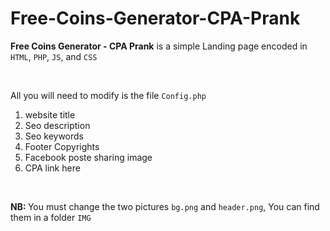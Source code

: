 # Free-Coins-Generator-CPA-Prank

<b>Free Coins Generator - CPA Prank</b> is a simple Landing page encoded in <code>HTML</code>,  <code>PHP</code>,  <code>JS</code>, and  <code>CSS</code>

</br>

All you will need to modify is the file <code>Config.php</code>

1. website title 
2. Seo description 
3. Seo keywords
4. Footer Copyrights 
5. Facebook poste sharing image
6. CPA link here

</br>

<b> NB: </b> You must change the two pictures <code>bg.png</code> and <code>header.png</code>, You can find them in a folder <code>IMG</code>
